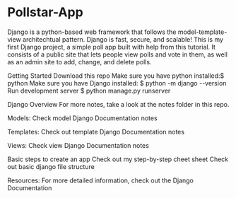 # Pollstar-App
Django is a python-based web framework that follows the model-template-view architechtual pattern. Django is fast, secure, and scalable! This is my first Django project, a simple poll app built with help from this tutorial. It consists of a public site that lets people view polls and vote in them, as well as an admin site to add, change, and delete polls.

Getting Started
Download this repo
Make sure you have python installed:$ python
Make sure you have Django installed: $ python -m django --version
Run development server $ python manage.py runserver

Django Overview
For more notes, take a look at the notes folder in this repo.

Models: Check model Django Documentation notes

Templates: Check out template Django Documentation notes

Views: Check  view Django Documentation notes

Basic steps to create an app
Check out my step-by-step cheet sheet
Check out basic django file structure

Resources: For more detailed information, check out the Django Documentation
